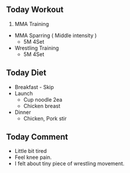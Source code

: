 ## Today Workout
1. MMA Training
  * MMA Sparring ( Middle intensity )
    - 5M 4Set
  * Wrestling Training
    - 5M 4Set

## Today Diet
* Breakfast - Skip
* Launch
  - Cup noodle 2ea
  - Chicken breast
* Dinner
  - Chicken, Pork stir 

## Today Comment
* Little bit tired
* Feel knee pain.
* I felt about tiny piece of wrestling movement.
